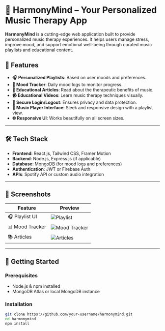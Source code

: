 # 🎵 HarmonyMind – Your Personalized Music Therapy App

**HarmonyMind** is a cutting-edge web application built to provide personalized music therapy experiences. It helps users manage stress, improve mood, and support emotional well-being through curated music playlists and educational content.

## 🌟 Features

- **🎧 Personalized Playlists**: Based on user moods and preferences.
- **🧠 Mood Tracker**: Daily mood logs to monitor progress.
- **📰 Educational Articles**: Read about the therapeutic benefits of music.
- **📹 Educational Videos**: Learn music therapy techniques visually.
- **🔐 Secure Login/Logout**: Ensures privacy and data protection.
- **🎵 Music Player Interface**: Sleek and responsive design with a playlist view.
- **🌐 Responsive UI**: Works beautifully on all screen sizes.

---

## 🛠️ Tech Stack

- **Frontend**: React.js, Tailwind CSS, Framer Motion
- **Backend**: Node.js, Express.js (if applicable)
- **Database**: MongoDB (for mood logs and preferences)
- **Authentication**: JWT or Firebase Auth
- **APIs**: Spotify API or custom audio integration

---

## 📸 Screenshots

| Feature | Preview |
|--------|---------|
| 🎧 Playlist UI | ![Playlist](./screenshots/playlist.png) |
| 📊 Mood Tracker | ![Mood Tracker](./screenshots/mood-tracker.png) |
| 📚 Articles | ![Articles](./screenshots/articles.png) |

---

## 🚀 Getting Started

### Prerequisites

- Node.js & npm installed
- MongoDB Atlas or local MongoDB instance

### Installation

```bash
git clone https://github.com/your-username/harmonymind.git
cd harmonymind
npm install
